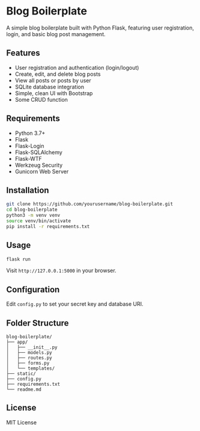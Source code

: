 # Blog Boilerplate

A simple blog boilerplate built with Python Flask, featuring user registration, login, and basic blog post management.

## Features

- User registration and authentication (login/logout)
- Create, edit, and delete blog posts
- View all posts or posts by user
- SQLite database integration
- Simple, clean UI with Bootstrap
- Some CRUD function

## Requirements

- Python 3.7+
- Flask
- Flask-Login
- Flask-SQLAlchemy
- Flask-WTF
- Werkzeug Security
- Gunicorn Web Server

## Installation

```bash
git clone https://github.com/yourusername/blog-boilerplate.git
cd blog-boilerplate
python3 -m venv venv
source venv/bin/activate
pip install -r requirements.txt
```

## Usage

```bash
flask run
```

Visit `http://127.0.0.1:5000` in your browser.

## Configuration

Edit `config.py` to set your secret key and database URI.

## Folder Structure

```
blog-boilerplate/
├── app/
│   ├── __init__.py
│   ├── models.py
│   ├── routes.py
│   ├── forms.py
│   └── templates/
├── static/
├── config.py
├── requirements.txt
└── readme.md
```

## License

MIT License